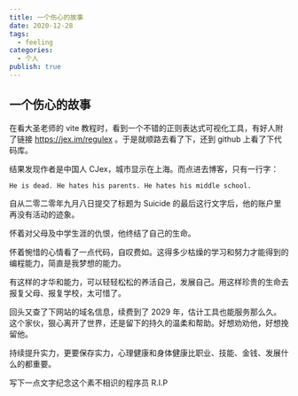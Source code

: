 ```yaml
---
title: 一个伤心的故事
date: 2020-12-28
tags:
  - feeling
categories:
  - 个人
publish: true
---
```


## 一个伤心的故事

在看大圣老师的 vite 教程时，看到一个不错的正则表达式可视化工具，有好人附了链接 https://jex.im/regulex 。于是就顺路去看了下，还到 github 上看了下代码库。

结果发现作者是中国人 CJex，城市显示在上海。而点进去博客，只有一行字：

```
He is dead. He hates his parents. He hates his middle school.
```

自从二零二零年九月八日提交了标题为 Suicide 的最后这行文字后，他的账户里再没有活动的迹象。

怀着对父母及中学生涯的仇恨，他终结了自己的生命。

怀着惋惜的心情看了一点代码，自叹费如。这得多少枯燥的学习和努力才能得到的编程能力，简直是我梦想的能力。

有这样的才华和能力，可以轻轻松松的养活自己，发展自己。用这样珍贵的生命去报复父母、报复学校，太可惜了。

回头又查了下网站的域名信息，续费到了 2029 年，估计工具也能服务那么久。这个家伙，狠心离开了世界，还是留下的持久的温柔和帮助。好想劝劝他，好想挽留他。

持续提升实力，更要保存实力，心理健康和身体健康比职业、技能、金钱、发展什么的都重要。

写下一点文字纪念这个素不相识的程序员 R.I.P
